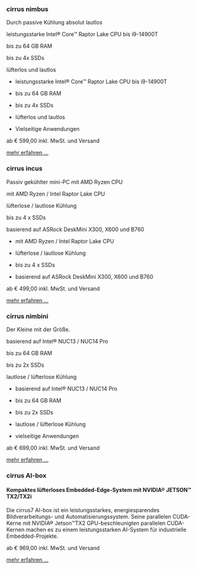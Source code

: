 ### cirrus nimbus ###

Durch passive Kühlung absolut lautlos

leistungsstarke Intel® Core™ Raptor Lake CPU bis i9-14900T

bis zu 64 GB RAM

bis zu 4x SSDs

lüfterlos und lautlos

* leistungsstarke Intel® Core™ Raptor Lake CPU bis i9-14900T

* bis zu 64 GB RAM

* bis zu 4x SSDs

* lüfterlos und lautlos

* Vielseitige Anwendungen

ab € 599,00
inkl. MwSt. und Versand

[mehr erfahren ...](https://www.cirrus7.com/cirrus7-nimbus/)

### cirrus incus ###

Passiv gekühlter mini-PC mit AMD Ryzen CPU

mit AMD Ryzen / Intel Raptor Lake CPU

lüfterlose / lautlose Kühlung

bis zu 4 x SSDs

basierend auf ASRock DeskMini X300, X600 und B760

* mit AMD Ryzen / Intel Raptor Lake CPU

* lüfterlose / lautlose Kühlung

* bis zu 4 x SSDs

* basierend auf ASRock DeskMini X300, X600 und B760

ab € 499,00
inkl. MwSt. und Versand

[mehr erfahren ...](https://www.cirrus7.com/cirrus7-incus/)

### cirrus nimbini ###

Der Kleine mit der Größe.

basierend auf Intel® NUC13 / NUC14 Pro

bis zu 64 GB RAM

bis zu 2x SSDs

lautlose / lüfterlose Kühlung

* basierend auf Intel® NUC13 / NUC14 Pro

* bis zu 64 GB RAM

* bis zu 2x SSDs

* lautlose / lüfterlose Kühlung

* vielseitige Anwendungen

ab € 699,00
inkl. MwSt. und Versand

[mehr erfahren ...](https://www.cirrus7.com/cirrus7-nimbini/)

### cirrus AI-box ###

#### Kompaktes lüfterloses Embedded-Edge-System mit NVIDIA® JETSON™ TX2/TX2i ####

Die cirrus7 AI-box ist ein leistungsstarkes, energiesparendes Bildverarbeitungs- und Automatisierungssystem. Seine parallelen CUDA-Kerne mit NVIDIA® Jetson™TX2 GPU-beschleunigten parallelen CUDA-Kernen machen es zu einem leistungsstarken AI-System für industrielle Embedded-Projekte.

ab € 969,00
inkl. MwSt. und Versand

[mehr erfahren ...](https://www.cirrus7.com/cirrus7-ai-box/)
